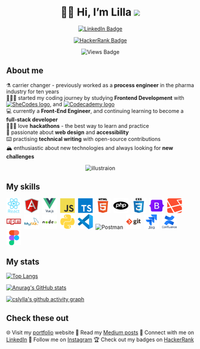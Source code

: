 <h1 align="center">💁‍♀️ Hi, I’m Lilla  <img src="https://raw.githubusercontent.com/aemmadi/aemmadi/master/wave.gif" width="35"/></h1>

<p align="center"><a href="https://www.linkedin.com/in/lilla-csanaky-a850a617/" title="Go to Lilla's LinkedIn profile">
  <img src="https://img.shields.io/badge/LinkedIn-blue?style=for-the-badge&logo=linkedin&logoColor=white" alt="LinkedIn Badge">
</a></p>
<p align=center><a href="https://www.hackerrank.com/cslylla" title="Go to Lilla's HackerRank profile">
<img src="https://img.shields.io/badge/-Hackerrank-2EC866?style=for-the-badge&logo=HackerRank&logoColor=white" alt="HackerRank Badge"/>
</a></p>
<p align="center"><img src="https://komarev.com/ghpvc/?username=cslylla&style=flat-square&color=yellow" alt="Views Badge" width="120"/></p>

## About me
⚗️ carrier changer - previously worked as a <b>process engineer</b> in the pharma industry for ten years<br/>
👩🏻‍🎓 started my coding journey by studying <b>Frontend Development</b> with <a href="https://www.shecodes.io/"><img src="https://www.shecodes.io/assets/branding/logo-shecodes-f9fa0540d113c086f61eb6e89466c0cbd24a42163b6a96d4b01da078803f53ee.png" alt="SheCodes logo" width="100px" height="auto" /></a>, and <a href="https://www.codecademy.com/"><img src="https://upload.wikimedia.org/wikipedia/commons/thumb/6/6c/Codecademy.svg/1280px-Codecademy.svg.png" alt="Codecademy logo" width="100px" height="auto" /></a><br/>
💻 currently a <b>Front-End Engineer</b>, and continuing learning to become a <b>full-stack developer</b><br/>
👩🏻‍💻 love <b>hackathons</b> -  the best way to learn and practice<br/>
🎨 passionate about <b>web design</b> and <b>accessibility</b><br/>
⌨️ practising <b>technical writing</b> with open-source contributions<br/>
🏔️ enthusiastic about new technologies and always looking for <b>new challenges</b><br/>

<p align="center"><img src="https://res.cloudinary.com/practicaldev/image/fetch/s--2bZIjPGC--/c_limit%2Cf_auto%2Cfl_progressive%2Cq_66%2Cw_880/https://dev-to-uploads.s3.amazonaws.com/i/d4tvukbt5mra37cvwklk.gif" alt="illustraion" width="400" height="auto"  /></p>

## My skills

<img src="https://github.com/devicons/devicon/blob/master/icons/react/react-original-wordmark.svg" title="React" alt="React" width="40" height="40"/>&nbsp;
<img src="https://github.com/devicons/devicon/blob/master/icons/angularjs/angularjs-original.svg" title="Angularjs" alt="Angularjs" width="40" height="40"/>&nbsp;
<img src="https://github.com/devicons/devicon/blob/master/icons/vuejs/vuejs-original-wordmark.svg" title="Vuejs" alt="Vuejs" width="40" height="40"/>&nbsp;
<img src="https://github.com/devicons/devicon/blob/master/icons/javascript/javascript-original.svg" title="JavaScript" alt="JavaScript" width="40" height="40"/>&nbsp;
<img src="https://github.com/devicons/devicon/blob/master/icons/typescript/typescript-original.svg" title="TypeScript" alt="TypeScript" width="40" height="40"/>&nbsp;
<img src="https://github.com/devicons/devicon/blob/master/icons/html5/html5-original-wordmark.svg" title="HTML5" alt="HTML" width="40" height="40"/>&nbsp;
<img src="https://github.com/devicons/devicon/blob/master/icons/php/php-plain.svg" title="PHP" alt="PHP" width="40" height="40"/>&nbsp;
<img src="https://github.com/devicons/devicon/blob/master/icons/css3/css3-original-wordmark.svg"  title="CSS3" alt="CSS" width="40" height="40"/>&nbsp;
<img src="https://github.com/devicons/devicon/blob/master/icons/bootstrap/bootstrap-original.svg"  title="Bootstrap" alt="bootstrap" width="40" height="40"/>&nbsp;
<img src="https://github.com/devicons/devicon/blob/master/icons/laravel/laravel-plain.svg"  title="Laravel" alt="Laravel" width="40" height="40"/>&nbsp;
<img src="https://github.com/devicons/devicon/blob/master/icons/npm/npm-original-wordmark.svg"  title="NPM" alt="NPM" width="40" height="40"/>&nbsp;
<img src="https://github.com/devicons/devicon/blob/master/icons/mysql/mysql-original-wordmark.svg" title="MySQL"  alt="MySQL" width="40" height="40"/>&nbsp;
<img src="https://github.com/devicons/devicon/blob/master/icons/nodejs/nodejs-original-wordmark.svg" title="NodeJS" alt="NodeJS" width="40" height="40"/>&nbsp;
<img src="https://github.com/devicons/devicon/blob/master/icons/python/python-plain.svg" title="Python" alt="Python" width="40" height="40"/>&nbsp;
<img src="https://github.com/devicons/devicon/blob/master/icons/vscode/vscode-original.svg" title="VSCode" alt="VSCode" width="40" height="40"/>&nbsp;
<img src="https://www.vectorlogo.zone/logos/getpostman/getpostman-icon.svg" title="Postman"  alt="Postman" width="40" height="40"/>&nbsp;
<img src="https://github.com/devicons/devicon/blob/master/icons/git/git-original-wordmark.svg" title="Git" alt="Git" width="40" height="40"/>&nbsp;
<img src="https://github.com/devicons/devicon/blob/master/icons/jira/jira-original-wordmark.svg" title="Jira" alt="Jira" width="40" height="40"/>&nbsp;
<img src="https://github.com/devicons/devicon/blob/master/icons/confluence/confluence-original-wordmark.svg" title="Confluence" alt="Confluence" width="40" height="40"/>&nbsp;
<img src="https://github.com/devicons/devicon/blob/master/icons/figma/figma-original.svg" title="Figma" alt="Figma" width="40" height="40"/>&nbsp;


## My stats

[![Top Langs](https://github-readme-stats.vercel.app/api/top-langs/?username=cslylla&layout=compact&theme=great-gatsby)](https://github.com/anuraghazra/github-readme-stats)

[![Anurag's GitHub stats](https://github-readme-stats.vercel.app/api?username=cslylla&count_private=true&show_icons=true&theme=great-gatsby)](https://github.com/anuraghazra/github-readme-stats)

[![cslylla's github activity graph](https://github-readme-activity-graph.cyclic.app/graph?username=cslylla&bg_color=000000&color=F6DE1E&line=F6DE1E&point=D68C20&area=true&area_color=D68C20&radius=10)](https://github.com/cslylla/github-readme-activity-graph)

## Check these out
🌐 Visit my [portfolio](https://lillacsanaky.dev/) website
📰 Read my [Medium posts](https://medium.com/@cslylla)
🤝 Connect with me on [LinkedIn](https://www.linkedin.com/in/lillacsanaky/)
🌟 Follow me on [Instagram](https://www.instagram.com/creative.debugger/)
🏆 Check out my badges on [HackerRank](https://www.hackerrank.com/cslylla)
